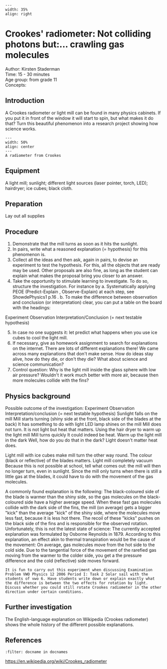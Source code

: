 

<div style="clear: both;">

```{figure} ../../figures/open.png
---
width: 35%
align: right
```

</div>

# Crookes' radiometer: Not colliding photons but:... crawling gas molecules

Author: Kirsten Staderman    \
Time:	15 - 30 minutes  	\
Age group:	from grade 11\
Concepts:	

## Introduction
A Crookes radiometer or light mill can be found in many physics cabinets. If you put it in front of the window it will start to spin, but what makes it do that? Turn this beautiful phenomenon into a research project showing how science works.

```{figure} demo59_figure1.JPG
---
width: 50%
align: center
---
A radiometer from Crookes
```

## Equipment
A light mill; 
sunlight; 
different light sources (laser pointer, torch, LED);
hairdryer; 
ice cubes; 
black cloth.

## Preparation
Lay out all supplies

## Procedure
1.	Demonstrate that the mill turns as soon as it hits the sunlight.
2.	In pairs, write what a reasoned explanation (= hypothesis) for this phenomenon is. 
3.	Collect all the ideas and then ask, again in pairs, to devise an experiment to test the hypothesis. For this, all the objects that are ready may be used. Other proposals are also fine, as long as the student can explain what makes the proposal bring you closer to an answer.
4.	Take the opportunity to stimulate learning to investigate. To do so, structure the investigation. For instance by
a.	Systematically applying PEOE (Predict-Explain , Observe-Explain) at each step, see ShowdePhysics1 p.16 .
b.	To make the difference between observation and conclusion (or interpretation) clear, you can put a table on the board with the headings: 

Experiment Observation Interpretation/Conclusion 
(= next testable hypothesis)
		
5.	In case no one suggests it: let predict what happens when you use ice cubes to cool the light mill. 
6.	If necessary, give as homework assignment to search for explanations on the internet. There are lots of different explanations there!
We came across many explanations that don't make sense. How do ideas stay alive, how do they die, or don't they die? What about science and science communication?
7.	Control question: Why is the light mill inside the glass sphere with low air pressure? Wouldn't it work much better with more air, because then more molecules collide with the fins?

## Physics background
Possible outcome of the investigation:
Experiment Observation Interpretation/conclusion 
(= next testable hypothesis)
Sunlight falls on the mill Mill starts turning (shiny side at the front, black side of the blades at the back) It has something to do with light
LED lamp shines on the mill Mill does not turn.	It is not light but heat that matters.
Using the hair dryer to warm up the light mill Mill turns quickly It could indeed be heat.
Warm up the light mill in the dark Well, how do you do that in the dark?	Light doesn't matter heat does.

Light mill with ice cubes make mill turn the other way round.	The colour (black or reflective) of the blades matters. 
Light mill completely vacuum Because this is not possible at school, tell what comes out: the mill will then no longer turn, even in sunlight.	Since the mill only turns when there is still a little gas at the blades, it could have to do with the movement of the gas molecules. 

A commonly found explanation is the following: The black-coloured side of the blade is warmer than the shiny side, so the gas molecules on the black-coloured side have a higher average speed. When these fast gas molecules collide with the dark side of the fins, the mill (on average) gets a bigger "kick" than the average "kick" of the shiny side, where the molecules move less fast, because it is less hot there. The recoil of these "kicks" pushes on the black side of the fins and is responsible for the observed rotation.
Unfortunately, this is not the latest state of science: The currently accepted explanation was formulated by Osborne Reynolds in 1879. According to this explanation, an effect akin to thermal transpiration would be the cause of the movement: On average, gas molecules move from the hot side to the cold side. Due to the tangential force of the movement of the rarefied gas moving from the warmer to the colder side, you get a the pressure difference and the cold (reflective) side moves forward.

```{tip}
It is fun to carry out this experiment when discussing Examination Problem VWO Physics 12 2006 Period I: Task 2 Solar sail with the students of vwo 6. Have students write down or explain exactly what the difference is between the two effects for rotation by light. Discuss whether you could still rotate Crookes radiometer in the other direction under certain conditions.
```

## Further investigation
The English-language explanation on Wikipedia (Crookes radiometer) shows the whole history of the different possible explanations.

## References
```{bibliography}
:filter: docname in docnames
```
https://en.wikipedia.org/wiki/Crookes_radiometer
